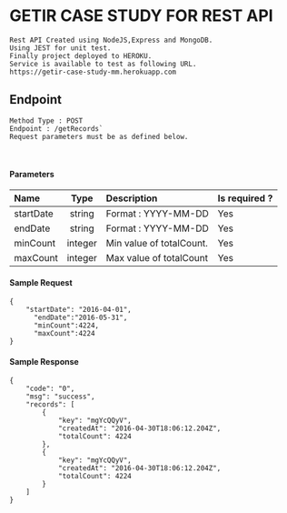 # GETIR CASE STUDY FOR REST API
```
Rest API Created using NodeJS,Express and MongoDB.
Using JEST for unit test.
Finally project deployed to HEROKU.
Service is available to test as following URL.
https://getir-case-study-mm.herokuapp.com
```



## Endpoint
```
Method Type : POST
Endpoint : /getRecords`
Request parameters must be as defined below.
```


</br>
<h4>Parameters</h4>
<table>
<thead>
<tr>
<th align="left">Name</th>
<th align="center">Type</th>
<th align="left">Description</th>
<th align="left">Is required ?</th>
</tr>
</thead>
<tbody>
<tr>
<td align="left">startDate</td>
<td align="center">string</td>
<td align="left">Format : YYYY-MM-DD</td>
<td align="left">Yes</td>
</tr>
<tr>
<td align="left">endDate</td>
<td align="center">string</td>
<td align="left">Format : YYYY-MM-DD</td>
<td align="left">Yes</td>
</tr>
<tr>
<td align="left">minCount</td>
<td align="center">integer</td>
<td align="left">Min value of totalCount.</td>
<td align="left">Yes</td>
</tr>
<tr>
<td align="left">maxCount</td>
<td align="center">integer</td>
<td align="left">Max value of totalCount</td>
<td align="left">Yes</td>
</tr>
</tbody>
</table>

<h4>Sample Request</h4>

```
{
    "startDate": "2016-04-01",
	  "endDate":"2016-05-31",
	  "minCount":4224,
	  "maxCount":4224
}
```

<h4>Sample Response</h4>

```
{
    "code": "0",
    "msg": "success",
    "records": [
        {
            "key": "mgYcQQyV",
            "createdAt": "2016-04-30T18:06:12.204Z",
            "totalCount": 4224
        },
        {
            "key": "mgYcQQyV",
            "createdAt": "2016-04-30T18:06:12.204Z",
            "totalCount": 4224
        }
    ]
}
```
